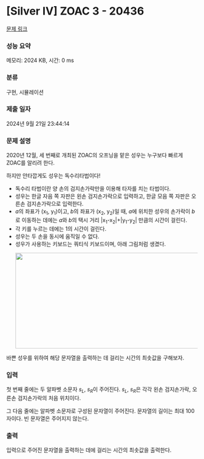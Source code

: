 # [Silver IV] ZOAC 3 - 20436 

[문제 링크](https://www.acmicpc.net/problem/20436) 

### 성능 요약

메모리: 2024 KB, 시간: 0 ms

### 분류

구현, 시뮬레이션

### 제출 일자

2024년 9월 21일 23:44:14

### 문제 설명

<p>2020년 12월, 세 번째로 개최된 ZOAC의 오프닝을 맡은 성우는 누구보다 빠르게 ZOAC를 알리려 한다.</p>

<p>하지만 안타깝게도 성우는 독수리타법이다!</p>

<ul>
	<li>독수리 타법이란 양 손의 검지손가락만을 이용해 타자를 치는 타법이다.</li>
	<li>성우는 한글 자음 쪽 자판은 왼손 검지손가락으로 입력하고, 한글 모음 쪽 자판은 오른손 검지손가락으로 입력한다.</li>
	<li><em>a</em>의 좌표가 (x<sub>1</sub>, y<sub>1</sub>)이고, <em>b</em>의 좌표가 (x<sub>2</sub>, y<sub>2</sub>)일 때, <em>a</em>에 위치한 성우의 손가락이 <em>b</em>로 이동하는 데에는 <em>a</em>와 <em>b</em>의 택시 거리 |x<sub>1</sub>-x<sub>2</sub>|+|y<sub>1</sub>-y<sub>2</sub>| 만큼의 시간이 걸린다.</li>
	<li>각 키를 누르는 데에는 1의 시간이 걸린다.</li>
	<li>성우는 두 손을 동시에 움직일 수 없다.</li>
	<li>성우가 사용하는 키보드는 쿼티식 키보드이며, 아래 그림처럼 생겼다.
	<p><img alt="" src="" style="height: 252px; width: 800px;"></p>
	</li>
</ul>

<p>바쁜 성우를 위하여 해당 문자열을 출력하는 데 걸리는 시간의 최솟값을 구해보자.</p>

### 입력 

 <p>첫 번째 줄에는 두 알파벳 소문자 <em>s<sub>L</sub></em>, <em>s<sub>R</sub></em>이 주어진다. <em>s<sub>L</sub></em>, <em>s<sub>R</sub></em>은 각각 왼손 검지손가락, 오른손 검지손가락의 처음 위치이다.</p>

<p>그 다음 줄에는 알파벳 소문자로 구성된 문자열이 주어진다. 문자열의 길이는 최대 100자이다. 빈 문자열은 주어지지 않는다.</p>

### 출력 

 <p>입력으로 주어진 문자열을 출력하는 데에 걸리는 시간의 최솟값을 출력한다.</p>

